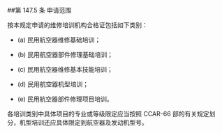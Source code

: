 ##第 147.5 条 申请范围 

按本规定申请的维修培训机构合格证包括如下类别：

- (a) 民用航空器维修基础培训；

- (b)  民用航空器部件修理基础培训；

- (c) 民用航空器维修基本技能培训；

- (d)  民用航空器机型培训；

- (e)   民用航空器部件修理项目培训。

各培训类别中具体项目的专业或等级限定应当按照 CCAR-66  部的有关规定划分，机型培训还应具体限定到航空器及发动机型号。
